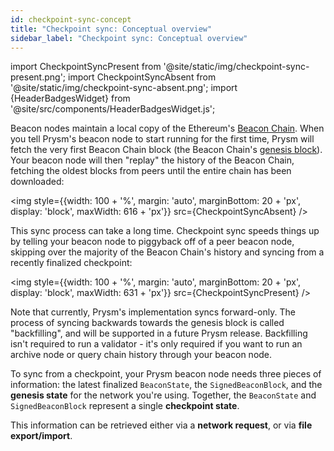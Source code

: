 ```yaml
---
id: checkpoint-sync-concept
title: "Checkpoint sync: Conceptual overview"
sidebar_label: "Checkpoint sync: Conceptual overview"
---
```

import CheckpointSyncPresent from '@site/static/img/checkpoint-sync-present.png';
import CheckpointSyncAbsent from '@site/static/img/checkpoint-sync-absent.png';
import {HeaderBadgesWidget} from '@site/src/components/HeaderBadgesWidget.js';

<HeaderBadgesWidget />

Beacon nodes maintain a local copy of the Ethereum's [Beacon Chain](https://ethereum.org/en/upgrades/beacon-chain/). When you tell Prysm's beacon node to start running for the first time, Prysm will fetch the very first Beacon Chain block (the Beacon Chain's [genesis block](https://beaconscan.com/slots?epoch=0)). Your beacon node will then "replay" the history of the Beacon Chain, fetching the oldest blocks from peers until the entire chain has been downloaded:

<img style={{width: 100 + '%', margin: 'auto', marginBottom: 20 + 'px', display: 'block', maxWidth: 616 + 'px'}} src={CheckpointSyncAbsent} /> 

This sync process can take a long time. Checkpoint sync speeds things up by telling your beacon node to piggyback off of a peer beacon node, skipping over the majority of the Beacon Chain's history and syncing from a recently finalized checkpoint:

<img style={{width: 100 + '%', margin: 'auto', marginBottom: 20 + 'px', display: 'block', maxWidth: 631 + 'px'}} src={CheckpointSyncPresent} /> 

Note that currently, Prysm's implementation syncs forward-only. The process of syncing backwards towards the genesis block is called "backfilling", and will be supported in a future Prysm release. Backfilling isn't required to run a validator - it's only required if you want to run an archive node or query chain history through your beacon node.

To sync from a checkpoint, your Prysm beacon node needs three pieces of information: the latest finalized `BeaconState`, the `SignedBeaconBlock`, and the **genesis state** for the network you're using. Together, the `BeaconState` and `SignedBeaconBlock` represent a single **checkpoint state**. 

This information can be retrieved either via a **network request**, or via **file export/import**.


<RequestUpdateWidget />